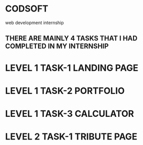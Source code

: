# CODSOFT
web development internship
## THERE ARE MAINLY 4 TASKS THAT I HAD COMPLETED IN MY INTERNSHIP
  # LEVEL 1 TASK-1 LANDING PAGE
  # LEVEL 1 TASK-2 PORTFOLIO
  # LEVEL 1 TASK-3 CALCULATOR
  # LEVEL 2 TASK-1 TRIBUTE PAGE
